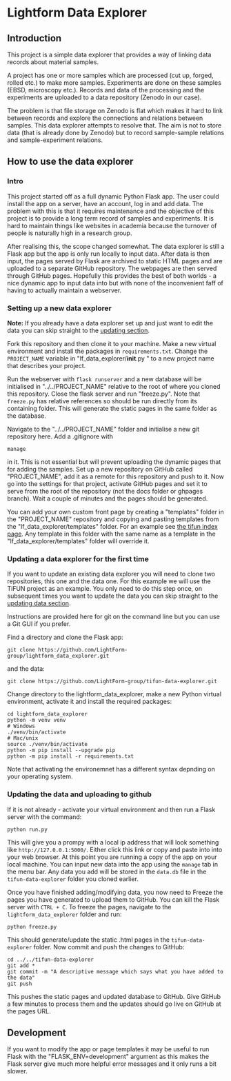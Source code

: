 # Lightform Data Explorer

## Introduction

This project is a simple data explorer that provides a way of linking data records about material samples.

A project has one or more samples which are processed (cut up, forged, rolled etc.) to make more samples.
Experiments are done on these samples (EBSD, microscopy etc.).
Records and data of the processing and the experiments are uploaded to a data repository (Zenodo in our case).

The problem is that file storage on Zenodo is flat which makes it hard to link between records and explore the 
connections and relations between samples. This data explorer attempts to resolve that. The aim is not to
store data (that is already done by Zenodo) but to record sample-sample relations and sample-experiment 
relations.

## How to use the data explorer

### Intro

This project started off as a full dynamic Python Flask app. The user could install the app on a server, 
have an account, log in and add data. The problem with this is that it requires maintenance and the objective 
of this project is to provide a long term record of samples and experiments. It is hard to maintain things
like websites in academia because the turnover of people is naturally high in a research group.

After realising this, the scope changed somewhat. The data explorer is still a Flask app but the app is only 
run locally to input data. After data is then input, the pages served by Flask are archived to static HTML
pages and are uploaded to a separate GitHub repository. The webpages are then served through GitHub pages.
Hopefully this provides the best of both worlds - a nice dynamic app to input data into but with none of the 
inconvenient faff of having to actually maintain a webserver.

### Setting up a new data explorer

**Note:** If you already have a data explorer set up and just want to edit the data you can skip straight 
to the [updating section](#updating-a-data-explorer-for-the-first-time).

Fork this repository and then clone it to your machine. Make a new virtual environment and install the 
packages in `requirements.txt`. Change the `PROJECT_NAME` variable in "lf_data_explorer/__init__.py " to a 
new project name that describes your project.

Run the webserver with `flask runserver` and a new database will be initialised in "../../PROJECT_NAME"
relative to the root of where you cloned this repository. Close the flask server and run "freeze.py". Note 
that `freeze.py` has relative references so should be run directly from its containing folder. This will 
generate the static pages in the same folder as the database.

Navigate to the "../../PROJECT_NAME" folder and initialise a new git repository here. Add a .gitignore with

```manage```

in it. This is not essential but will prevent uploading the dynamic pages that for adding the samples.
Set up a new repository on GitHub called "PROJECT_NAME", add it as a remote for this repository and push
to it. Now go into the settings for that project, activate GitHub pages and set it to serve from the 
root of the repository (not the docs folder or ghpages branch). Wait a couple of minutes and the pages 
should be generated.

You can add your own custom front page by creating a "templates" folder in the "PROJECT_NAME" repository
and copying and pasting templates from the "lf_data_explorer/templates" folder. For an example see [the
tifun index page](https://github.com/LightForm-group/tifun-data-explorer/tree/main/templates). Any template in
this folder with the same name as a template in the "lf_data_explorer/templates" folder will override it.

### Updating a data explorer for the first time

If you want to update an existing data explorer you will need to clone two repositories, this one and the
data one. For this example we will use the TiFUN project as an example. You only need to do this step once,
on subsequent times you want to update the data you can skip straight to the 
[updating data section](#updating-the-data-and-uploading-to-github).

Instructions are provided here for git on the command line but you can use a Git GUI if you prefer.

Find a directory and clone the Flask app:
```
git clone https://github.com/LightForm-group/lightform_data_explorer.git
```
and the data:
```
git clone https://github.com/LightForm-group/tifun-data-explorer.git
```

Change directory to the lightform_data_explorer, make a new Python virtual environment, activate it and install the 
required packages:

```
cd lightform_data_explorer
python -m venv venv
# Windows
./venv/bin/activate
# Mac/unix
source ./venv/bin/activate
python -m pip install --upgrade pip
python -m pip install -r requirements.txt
```

Note that activating the environemnet has a different syntax depnding on your operating system.

### Updating the data and uploading to github

If it is not already - activate your virtual environment and then run a Flask server with the command:

```
python run.py
```

This will give you a prompy with a local ip address that will look something like `http://127.0.0.1:5000/`. 
Either click this link or copy and paste into into your web browser. 
At this point you are running a copy of the app on your local machine. You can input new data into the app using 
the `manage` tab in the menu bar. Any data you add will be stored in the `data.db` file in the `tifun-data-explorer` 
folder you cloned earlier.

Once you have finished adding/modifying data, you now need to Freeze the pages you have generated to upload them to 
GitHub. You can kill the Flask server with `CTRL + C`. To freeze the pages, navigate to the `lightform_data_explorer` 
folder and run:

```
python freeze.py
```

This should generate/update the static .html pages in the `tifun-data-explorer` folder. Now commit and push 
the changes to GitHub:

```
cd ../../tifun-data-explorer
git add *
git commit -m "A descriptive message which says what you have added to the data"
git push
```

This pushes the static pages and updated database to GitHub. Give GitHub a few minutes to process them and
the updates should go live on GitHub at the pages URL.

## Development

If you want to modify the app or page templates it may be useful to run Flask with the 
"FLASK_ENV=development" argument as this makes the Flask server give much more helpful error messages and
it only runs a bit slower.
